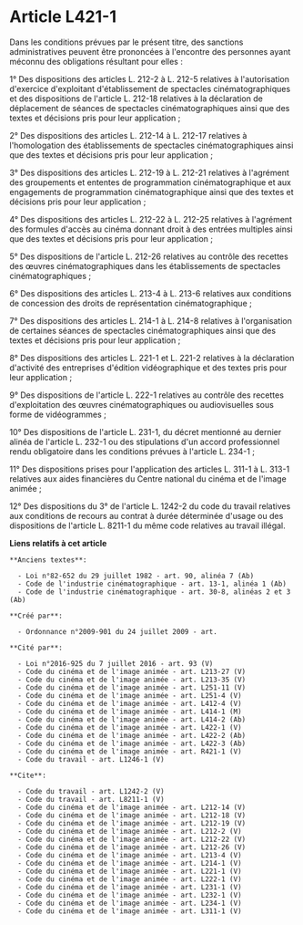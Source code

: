 # Article L421-1

Dans les conditions prévues par le présent titre, des sanctions administratives peuvent être prononcées à l'encontre des
personnes ayant méconnu des obligations résultant pour elles : 

1° Des dispositions des articles L. 212-2 à L. 212-5 relatives à l'autorisation d'exercice d'exploitant d'établissement de
spectacles cinématographiques et des dispositions de l'article L. 212-18 relatives à la déclaration de déplacement de séances
de spectacles cinématographiques ainsi que des textes et décisions pris pour leur application ; 

2° Des dispositions des articles L. 212-14 à L. 212-17 relatives à l'homologation des établissements de spectacles
cinématographiques ainsi que des textes et décisions pris pour leur application ; 

3° Des dispositions des articles L. 212-19 à L. 212-21 relatives à l'agrément des groupements et ententes de programmation
cinématographique et aux engagements de programmation cinématographique ainsi que des textes et décisions pris pour leur
application ; 

4° Des dispositions des articles L. 212-22 à L. 212-25 relatives à l'agrément des formules d'accès au cinéma donnant droit à
des entrées multiples ainsi que des textes et décisions pris pour leur application ; 

5° Des dispositions de l'article L. 212-26 relatives au contrôle des recettes des œuvres cinématographiques dans les
établissements de spectacles cinématographiques ; 

6° Des dispositions des articles L. 213-4 à L. 213-6 relatives aux conditions de concession des droits de représentation
cinématographique ; 

7° Des dispositions des articles L. 214-1 à L. 214-8 relatives à l'organisation de certaines séances de spectacles
cinématographiques ainsi que des textes et décisions pris pour leur application ; 

8° Des dispositions des articles L. 221-1 et L. 221-2 relatives à la déclaration d'activité des entreprises d'édition
vidéographique et des textes pris pour leur application ; 

9° Des dispositions de l'article L. 222-1 relatives au contrôle des recettes d'exploitation des œuvres cinématographiques ou
audiovisuelles sous forme de vidéogrammes ; 

10° Des dispositions de l'article L. 231-1, du décret mentionné au dernier alinéa de l'article L. 232-1 ou des stipulations
d'un accord professionnel rendu obligatoire dans les conditions prévues à l'article L. 234-1 ; 

11° Des dispositions prises pour l'application des articles L. 311-1 à L. 313-1 relatives aux aides financières du Centre
national du cinéma et de l'image animée ; 

12° Des dispositions du 3° de l'article L. 1242-2 du code du travail relatives aux conditions de recours au contrat à durée
déterminée d'usage ou des dispositions de l'article L. 8211-1 du même code relatives au travail illégal.

**Liens relatifs à cet article**

	**Anciens textes**:

	  - Loi n°82-652 du 29 juillet 1982 - art. 90, alinéa 7 (Ab)
	  - Code de l'industrie cinématographique - art. 13-1, alinéa 1 (Ab)
	  - Code de l'industrie cinématographique - art. 30-8, alinéas 2 et 3 (Ab)

	**Créé par**:

	  - Ordonnance n°2009-901 du 24 juillet 2009 - art.

	**Cité par**:

	  - Loi n°2016-925 du 7 juillet 2016 - art. 93 (V)
	  - Code du cinéma et de l'image animée - art. L213-27 (V)
	  - Code du cinéma et de l'image animée - art. L213-35 (V)
	  - Code du cinéma et de l'image animée - art. L251-11 (V)
	  - Code du cinéma et de l'image animée - art. L251-4 (V)
	  - Code du cinéma et de l'image animée - art. L412-4 (V)
	  - Code du cinéma et de l'image animée - art. L414-1 (M)
	  - Code du cinéma et de l'image animée - art. L414-2 (Ab)
	  - Code du cinéma et de l'image animée - art. L422-1 (V)
	  - Code du cinéma et de l'image animée - art. L422-2 (Ab)
	  - Code du cinéma et de l'image animée - art. L422-3 (Ab)
	  - Code du cinéma et de l'image animée - art. R421-1 (V)
	  - Code du travail - art. L1246-1 (V)

	**Cite**:

	  - Code du travail - art. L1242-2 (V)
	  - Code du travail - art. L8211-1 (V)
	  - Code du cinéma et de l'image animée - art. L212-14 (V)
	  - Code du cinéma et de l'image animée - art. L212-18 (V)
	  - Code du cinéma et de l'image animée - art. L212-19 (V)
	  - Code du cinéma et de l'image animée - art. L212-2 (V)
	  - Code du cinéma et de l'image animée - art. L212-22 (V)
	  - Code du cinéma et de l'image animée - art. L212-26 (V)
	  - Code du cinéma et de l'image animée - art. L213-4 (V)
	  - Code du cinéma et de l'image animée - art. L214-1 (V)
	  - Code du cinéma et de l'image animée - art. L221-1 (V)
	  - Code du cinéma et de l'image animée - art. L222-1 (V)
	  - Code du cinéma et de l'image animée - art. L231-1 (V)
	  - Code du cinéma et de l'image animée - art. L232-1 (V)
	  - Code du cinéma et de l'image animée - art. L234-1 (V)
	  - Code du cinéma et de l'image animée - art. L311-1 (V)
